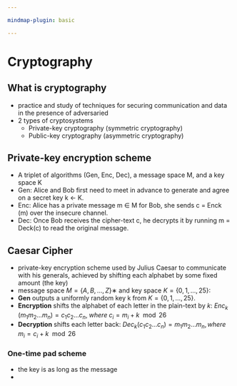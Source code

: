 ```yaml
---

mindmap-plugin: basic

---
```

# Cryptography
## What is cryptography
- practice and study of techniques for securing communication and data in the presence of adversaried
- 2 types of cryptosystems
	- Private-key cryptography (symmetric cryptography)
	- Public-key cryptography (asymmetric cryptography)
<!--ID: 1708098042099-->


## Private-key encryption scheme
- A triplet of algorithms (Gen, Enc, Dec), a message space M, and a key space K
- Gen: Alice and Bob first need to meet in advance to generate and agree on a secret key k ← K.
- Enc: Alice has a private message m ∈ M for Bob, she sends c = Enck (m) over the insecure channel.
- Dec: Once Bob receives the cipher-text c, he decrypts it by running m = Deck(c) to read the original message.
<!--ID: 1708098042103-->


## Caesar Cipher
- private-key encryption scheme used by Julius Caesar to communicate with his generals, achieved by shifting each alphabet by some fixed amount (the key)
- message space $M = \{A,B,...,Z\}∗$ and key space $K = \{0,1,...,25\}$:
- **Gen** outputs a uniformly random key k from $K = \{0,1,...,25\}$. 
- **Encryption** shifts the alphabet of each letter in the plain-text by *k*: $Enc_k\;(m_1m_2...m_n)=c_1c_2...c_n,\;where\;c_i = m_i +k \mod26$
- **Decryption** shifts each letter back:
$Dec_k(c_1c_2...c_n)=m_1m_2...m_n, where\;m_i =c_i + k \mod26$
<!--ID: 1708098042106-->


### One-time pad scheme
- the key is as long as the message
- 
<!--ID: 1708098042109-->
